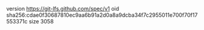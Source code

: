 version https://git-lfs.github.com/spec/v1
oid sha256:cdae0f30687810ec9aa6b91a2d0a8a9dcba34f7c2955011e700f70f17553371c
size 3058
